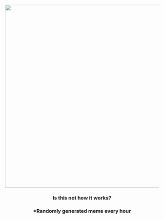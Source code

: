 <p align="center">
        <img src="https://i.redd.it/lzzuwuhj7n391.jpg" width="600" height="600">
        </p>
        <h3 align="center">Is this not how it works?</h3>
        <h3 align="center">*Randomly generated meme every hour</h3>
    